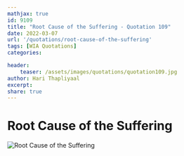 ```yaml
---
mathjax: true
id: 9109
title: "Root Cause of the Suffering - Quotation 109"
date: 2022-03-07
url: '/quotations/root-cause-of-the-suffering'
tags: [WIA Quotations] 
categories: 

header:
    teaser: /assets/images/quotations/quotation109.jpg
author: Hari Thapliyaal 
excerpt:
share: true 
---
```


# Root Cause of the Suffering

![Root Cause of the Suffering](/assets/images/quotations/quotation109.jpg)
